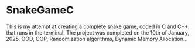 # SnakeGameC
This is my attempt at creating a complete snake game, coded in C and C++, that runs in the terminal.
The project was completed on the 10th of January, 2025.
OOD, OOP, Randomization algorithms, Dynamic Memory Allocation...
